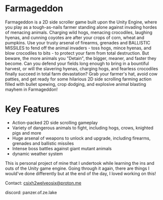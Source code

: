 
# Farmageddon
Farmageddon is a 2D side scroller game built upon the Unity Engine,
where you play as a tough-as-nails farmer standing alone against invading hordes of menacing animals. Charging wild hogs, menacing crocodiles, laughing hyenas, and cunning coyotes are after your crops of corn, wheat and pumpkins. Use your trusty arsenal of firearms, grenades and BALLISTIC MISSILES to fend off the animal invaders - toss hogs, mince hyenas, and blow crocodiles to bits - to protect your farm from total destruction. But beware, the more animals you "Detain", the bigger, meaner, and faster they become. Can you defend your fields long enough to bring in a bountiful harvest, or will the slavering hyenas, charging hogs, and fearless crocodiles finally succeed in total farm devastation? Grab your farmer's hat, avoid cow patties, and get ready for some hilarious 2D side scrolling farming action filled with bullet spewing, crop dodging, and explosive animal blasting mayhem in Farmageddon!


# Key Features
* Action-packed 2D side scrolling gameplay
* Variety of dangerous animals to fight, including hogs, crows, knighted pigs and more
* Huge arsenal of weapons to unlock and upgrade, including firearms, grenades and ballistic missiles
* Intense boss battles against giant mutant animals
* dynamic weather system


This is personal project of mine that I undertook while learning the ins and outs of the Unity game engine. Going through it again, there are things I would've done differently but at the end of the day, I loved working on this!

Contact: csixh2welveosix@proton.me

discord: panzer.of.ze.lake
